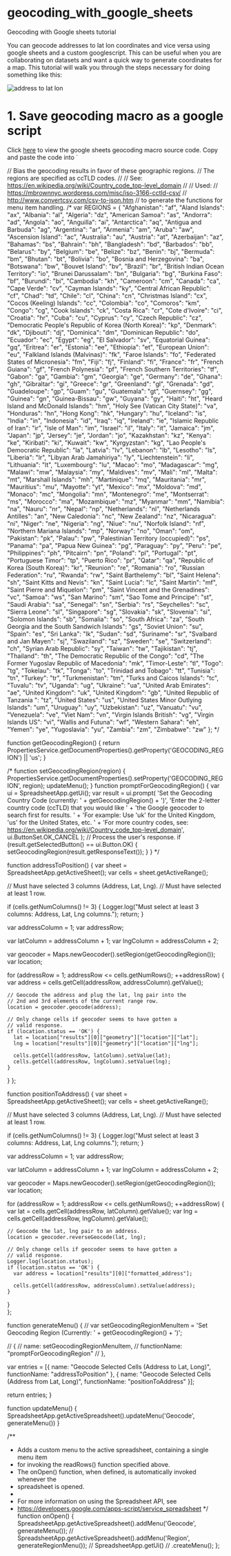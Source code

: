 # geocoding_with_google_sheets
Geocoding with Google sheets tutorial

You can geocode addresses to lat lon coordinates and vice versa using google sheets and a custom googlescript. This can be useful when you are collaborating on datasets and want a quick way to generate coordinates for a map. This tutorial will walk you through the steps necessary for doing something like this:

![address to lat lon](http://i.imgur.com/nm55glO.gif)

# 1. Save geocoding macro as a google script

Click [here](https://github.com/nuket/google-sheets-geocoding-macro/blob/master/Code.gs) to view the google sheets geocoding macro source code. Copy and paste the code into `

// Bias the geocoding results in favor of these geographic regions.
// The regions are specified as ccTLD codes.
// 
// See: https://en.wikipedia.org/wiki/Country_code_top-level_domain
//
// Used:
// https://mbrownnyc.wordpress.com/misc/iso-3166-cctld-csv/
// http://www.convertcsv.com/csv-to-json.htm
// to generate the functions for menu item handling.
/*
var REGIONS = {
  "Afghanistan": "af",
  "Aland Islands": "ax",
  "Albania": "al",
  "Algeria": "dz",
  "American Samoa": "as",
  "Andorra": "ad",
  "Angola": "ao",
  "Anguilla": "ai",
  "Antarctica": "aq",
  "Antigua and Barbuda": "ag",
  "Argentina": "ar",
  "Armenia": "am",
  "Aruba": "aw",
  "Ascension Island": "ac",
  "Australia": "au",
  "Austria": "at",
  "Azerbaijan": "az",
  "Bahamas": "bs",
  "Bahrain": "bh",
  "Bangladesh": "bd",
  "Barbados": "bb",
  "Belarus": "by",
  "Belgium": "be",
  "Belize": "bz",
  "Benin": "bj",
  "Bermuda": "bm",
  "Bhutan": "bt",
  "Bolivia": "bo",
  "Bosnia and Herzegovina": "ba",
  "Botswana": "bw",
  "Bouvet Island": "bv",
  "Brazil": "br",
  "British Indian Ocean Territory": "io",
  "Brunei Darussalam": "bn",
  "Bulgaria": "bg",
  "Burkina Faso": "bf",
  "Burundi": "bi",
  "Cambodia": "kh",
  "Cameroon": "cm",
  "Canada": "ca",
  "Cape Verde": "cv",
  "Cayman Islands": "ky",
  "Central African Republic": "cf",
  "Chad": "td",
  "Chile": "cl",
  "China": "cn",
  "Christmas Island": "cx",
  "Cocos (Keeling) Islands": "cc",
  "Colombia": "co",
  "Comoros": "km",
  "Congo": "cg",
  "Cook Islands": "ck",
  "Costa Rica": "cr",
  "Cote d'Ivoire": "ci",
  "Croatia": "hr",
  "Cuba": "cu",
  "Cyprus": "cy",
  "Czech Republic": "cz",
  "Democratic People's Republic of Korea (North Korea)": "kp",
  "Denmark": "dk",
  "Djibouti": "dj",
  "Dominica": "dm",
  "Dominican Republic": "do",
  "Ecuador": "ec",
  "Egypt": "eg",
  "El Salvador": "sv",
  "Equatorial Guinea": "gq",
  "Eritrea": "er",
  "Estonia": "ee",
  "Ethiopia": "et",
  "European Union": "eu",
  "Falkland Islands (Malvinas)": "fk",
  "Faroe Islands": "fo",
  "Federated States of Micronesia": "fm",
  "Fiji": "fj",
  "Finland": "fi",
  "France": "fr",
  "French Guiana": "gf",
  "French Polynesia": "pf",
  "French Southern Territories": "tf",
  "Gabon": "ga",
  "Gambia": "gm",
  "Georgia": "ge",
  "Germany": "de",
  "Ghana": "gh",
  "Gibraltar": "gi",
  "Greece": "gr",
  "Greenland": "gl",
  "Grenada": "gd",
  "Guadeloupe": "gp",
  "Guam": "gu",
  "Guatemala": "gt",
  "Guernsey": "gg",
  "Guinea": "gn",
  "Guinea-Bissau": "gw",
  "Guyana": "gy",
  "Haiti": "ht",
  "Heard Island and McDonald Islands": "hm",
  "Holy See (Vatican City State)": "va",
  "Honduras": "hn",
  "Hong Kong": "hk",
  "Hungary": "hu",
  "Iceland": "is",
  "India": "in",
  "Indonesia": "id",
  "Iraq": "iq",
  "Ireland": "ie",
  "Islamic Republic of Iran": "ir",
  "Isle of Man": "im",
  "Israel": "il",
  "Italy": "it",
  "Jamaica": "jm",
  "Japan": "jp",
  "Jersey": "je",
  "Jordan": "jo",
  "Kazakhstan": "kz",
  "Kenya": "ke",
  "Kiribati": "ki",
  "Kuwait": "kw",
  "Kyrgyzstan": "kg",
  "Lao People's Democratic Republic": "la",
  "Latvia": "lv",
  "Lebanon": "lb",
  "Lesotho": "ls",
  "Liberia": "lr",
  "Libyan Arab Jamahiriya": "ly",
  "Liechtenstein": "li",
  "Lithuania": "lt",
  "Luxembourg": "lu",
  "Macao": "mo",
  "Madagascar": "mg",
  "Malawi": "mw",
  "Malaysia": "my",
  "Maldives": "mv",
  "Mali": "ml",
  "Malta": "mt",
  "Marshall Islands": "mh",
  "Martinique": "mq",
  "Mauritania": "mr",
  "Mauritius": "mu",
  "Mayotte": "yt",
  "Mexico": "mx",
  "Moldova": "md",
  "Monaco": "mc",
  "Mongolia": "mn",
  "Montenegro": "me",
  "Montserrat": "ms",
  "Morocco": "ma",
  "Mozambique": "mz",
  "Myanmar": "mm",
  "Namibia": "na",
  "Nauru": "nr",
  "Nepal": "np",
  "Netherlands": "nl",
  "Netherlands Antilles": "an",
  "New Caledonia": "nc",
  "New Zealand": "nz",
  "Nicaragua": "ni",
  "Niger": "ne",
  "Nigeria": "ng",
  "Niue": "nu",
  "Norfolk Island": "nf",
  "Northern Mariana Islands": "mp",
  "Norway": "no",
  "Oman": "om",
  "Pakistan": "pk",
  "Palau": "pw",
  "Palestinian Territory (occupied)": "ps",
  "Panama": "pa",
  "Papua New Guinea": "pg",
  "Paraguay": "py",
  "Peru": "pe",
  "Philippines": "ph",
  "Pitcairn": "pn",
  "Poland": "pl",
  "Portugal": "pt",
  "Portuguese Timor": "tp",
  "Puerto Rico": "pr",
  "Qatar": "qa",
  "Republic of Korea (South Korea)": "kr",
  "Reunion": "re",
  "Romania": "ro",
  "Russian Federation": "ru",
  "Rwanda": "rw",
  "Saint Barthelemy": "bl",
  "Saint Helena": "sh",
  "Saint Kitts and Nevis": "kn",
  "Saint Lucia": "lc",
  "Saint Martin": "mf",
  "Saint Pierre and Miquelon": "pm",
  "Saint Vincent and the Grenadines": "vc",
  "Samoa": "ws",
  "San Marino": "sm",
  "Sao Tome and Principe": "st",
  "Saudi Arabia": "sa",
  "Senegal": "sn",
  "Serbia": "rs",
  "Seychelles": "sc",
  "Sierra Leone": "sl",
  "Singapore": "sg",
  "Slovakia": "sk",
  "Slovenia": "si",
  "Solomon Islands": "sb",
  "Somalia": "so",
  "South Africa": "za",
  "South Georgia and the South Sandwich Islands": "gs",
  "Soviet Union": "su",
  "Spain": "es",
  "Sri Lanka": "lk",
  "Sudan": "sd",
  "Suriname": "sr",
  "Svalbard and Jan Mayen": "sj",
  "Swaziland": "sz",
  "Sweden": "se",
  "Switzerland": "ch",
  "Syrian Arab Republic": "sy",
  "Taiwan": "tw",
  "Tajikistan": "tj",
  "Thailand": "th",
  "The Democratic Republic of the Congo": "cd",
  "The Former Yugoslav Republic of Macedonia": "mk",
  "Timor-Leste": "tl",
  "Togo": "tg",
  "Tokelau": "tk",
  "Tonga": "to",
  "Trinidad and Tobago": "tt",
  "Tunisia": "tn",
  "Turkey": "tr",
  "Turkmenistan": "tm",
  "Turks and Caicos Islands": "tc",
  "Tuvalu": "tv",
  "Uganda": "ug",
  "Ukraine": "ua",
  "United Arab Emirates": "ae",
  "United Kingdom": "uk",
  "United Kingdom": "gb",
  "United Republic of Tanzania ": "tz",
  "United States": "us",
  "United States Minor Outlying Islands": "um",
  "Uruguay": "uy",
  "Uzbekistan": "uz",
  "Vanuatu": "vu",
  "Venezuela": "ve",
  "Viet Nam": "vn",
  "Virgin Islands  British": "vg",
  "Virgin Islands  US": "vi",
  "Wallis and Futuna": "wf",
  "Western Sahara": "eh",
  "Yemen": "ye",
  "Yugoslavia": "yu",
  "Zambia": "zm",
  "Zimbabwe": "zw"
};
*/

function getGeocodingRegion() {
  return PropertiesService.getDocumentProperties().getProperty('GEOCODING_REGION') || 'us';
}

/*
function setGeocodingRegion(region) {
  PropertiesService.getDocumentProperties().setProperty('GEOCODING_REGION', region);
  updateMenu();
}
function promptForGeocodingRegion() {
  var ui = SpreadsheetApp.getUi();
  var result = ui.prompt(
    'Set the Geocoding Country Code (currently: ' + getGeocodingRegion() + ')',
    'Enter the 2-letter country code (ccTLD) that you would like ' +
    'the Google geocoder to search first for results. ' +
    'For example: Use \'uk\' for the United Kingdom, \'us\' for the United States, etc. ' +
    'For more country codes, see: https://en.wikipedia.org/wiki/Country_code_top-level_domain',
    ui.ButtonSet.OK_CANCEL
  );
  // Process the user's response.
  if (result.getSelectedButton() == ui.Button.OK) {
    setGeocodingRegion(result.getResponseText());
  }
}
*/

function addressToPosition() {
  var sheet = SpreadsheetApp.getActiveSheet();
  var cells = sheet.getActiveRange();
  
  // Must have selected 3 columns (Address, Lat, Lng).
  // Must have selected at least 1 row.

  if (cells.getNumColumns() != 3) {
    Logger.log("Must select at least 3 columns: Address, Lat, Lng columns.");
    return;
  }
  
  var addressColumn = 1;
  var addressRow;
  
  var latColumn = addressColumn + 1;
  var lngColumn = addressColumn + 2;
  
  var geocoder = Maps.newGeocoder().setRegion(getGeocodingRegion());
  var location;
  
  for (addressRow = 1; addressRow <= cells.getNumRows(); ++addressRow) {
    var address = cells.getCell(addressRow, addressColumn).getValue();
    
    // Geocode the address and plug the lat, lng pair into the 
    // 2nd and 3rd elements of the current range row.
    location = geocoder.geocode(address);
   
    // Only change cells if geocoder seems to have gotten a 
    // valid response.
    if (location.status == 'OK') {
      lat = location["results"][0]["geometry"]["location"]["lat"];
      lng = location["results"][0]["geometry"]["location"]["lng"];
      
      cells.getCell(addressRow, latColumn).setValue(lat);
      cells.getCell(addressRow, lngColumn).setValue(lng);
    }
  }
};

function positionToAddress() {
  var sheet = SpreadsheetApp.getActiveSheet();
  var cells = sheet.getActiveRange();
  
  // Must have selected 3 columns (Address, Lat, Lng).
  // Must have selected at least 1 row.

  if (cells.getNumColumns() != 3) {
    Logger.log("Must select at least 3 columns: Address, Lat, Lng columns.");
    return;
  }

  var addressColumn = 1;
  var addressRow;
  
  var latColumn = addressColumn + 1;
  var lngColumn = addressColumn + 2;
  
  var geocoder = Maps.newGeocoder().setRegion(getGeocodingRegion());
  var location;
  
  for (addressRow = 1; addressRow <= cells.getNumRows(); ++addressRow) {
    var lat = cells.getCell(addressRow, latColumn).getValue();
    var lng = cells.getCell(addressRow, lngColumn).getValue();
    
    // Geocode the lat, lng pair to an address.
    location = geocoder.reverseGeocode(lat, lng);
   
    // Only change cells if geocoder seems to have gotten a 
    // valid response.
    Logger.log(location.status);
    if (location.status == 'OK') {
      var address = location["results"][0]["formatted_address"];

      cells.getCell(addressRow, addressColumn).setValue(address);
    }
  }  
};

function generateMenu() {
  // var setGeocodingRegionMenuItem = 'Set Geocoding Region (Currently: ' + getGeocodingRegion() + ')';
  
  // {
  //   name: setGeocodingRegionMenuItem,
  //   functionName: "promptForGeocodingRegion"
  // },
  
  var entries = [{
    name: "Geocode Selected Cells (Address to   Lat, Long)",
    functionName: "addressToPosition"
  },
  {
    name: "Geocode Selected Cells (Address from Lat, Long)",
    functionName: "positionToAddress"
  }];
  
  return entries;
}

function updateMenu() {
  SpreadsheetApp.getActiveSpreadsheet().updateMenu('Geocode', generateMenu())
}

/**
 * Adds a custom menu to the active spreadsheet, containing a single menu item
 * for invoking the readRows() function specified above.
 * The onOpen() function, when defined, is automatically invoked whenever the
 * spreadsheet is opened.
 *
 * For more information on using the Spreadsheet API, see
 * https://developers.google.com/apps-script/service_spreadsheet
 */
function onOpen() {
  SpreadsheetApp.getActiveSpreadsheet().addMenu('Geocode', generateMenu());
  // SpreadsheetApp.getActiveSpreadsheet().addMenu('Region',  generateRegionMenu());
  // SpreadsheetApp.getUi()
  //   .createMenu();
};
